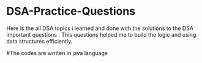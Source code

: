 # DSA-Practice-Questions
Here is the all DSA topics i learned and done with  the solutions to the DSA important questions . This questions  helped me  to build the logic and using data structures efficiently.

#The codes are written in java language
